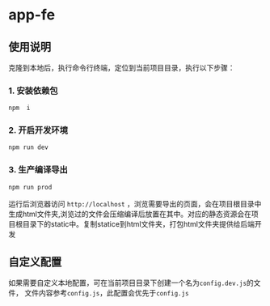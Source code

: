 # app-fe


## 使用说明

克隆到本地后，执行命令行终端，定位到当前项目目录，执行以下步骤：

### 1.  安装依赖包  
```bash
npm  i
```

### 2.  开启开发环境

```bash
npm run dev
```

### 3. 生产编译导出

```bash
npm run prod
```
运行后浏览器访问 `http://localhost` ，浏览需要导出的页面，会在项目根目录中生成html文件夹,浏览过的文件会压缩编译后放置在其中。对应的静态资源会在项目根目录下的static中。复制statice到html文件夹，打包html文件夹提供给后端开发


## 自定义配置

如果需要自定义本地配置，可在当前项目目录下创建一个名为`config.dev.js`的文件，
文件内容参考`config.js`，此配置会优先于`config.js`




